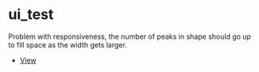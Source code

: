 # ui_test
Problem with responsiveness, the number of peaks in shape should
go up to fill space as the width gets larger.

- [View](asset/readme/bandicam-2022-11-20-20-09-44-243.gif)
